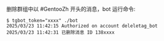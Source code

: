 删除群组中以 #GentooZh 开头的消息，bot 运行命令:

```
$ tgbot_token="xxxx" ./bot
2025/03/23 11:42:15 Authorized on account deleletag_bot
2025/03/23 11:42:31 已删除消息 ID 138xxxx
```
